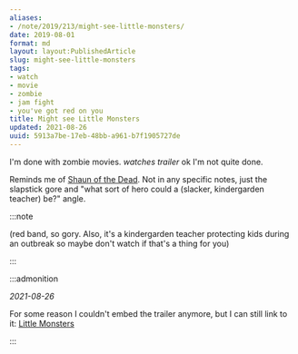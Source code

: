 ```yaml
---
aliases:
- /note/2019/213/might-see-little-monsters/
date: 2019-08-01
format: md
layout: layout:PublishedArticle
slug: might-see-little-monsters
tags:
- watch
- movie
- zombie
- jam fight
- you've got red on you
title: Might see Little Monsters
updated: 2021-08-26
uuid: 5913a7be-17eb-48bb-a961-b7f1905727de
---
```


I'm done with zombie movies.  *watches trailer* ok I'm not quite done.

Reminds me of [Shaun of the Dead][shaun-of-the-dead]. Not in any specific
notes, just the slapstick gore and "what sort of hero could a (slacker,
kindergarden teacher) be?" angle.

:::note

(red band, so gory. Also, it's a kindergarden teacher protecting kids
during an outbreak so maybe don't watch if that's a thing for you)

:::

:::admonition

*2021-08-26*

For some reason I couldn't embed the trailer anymore, but I can still link to
it: [Little Monsters][little-monsters]

:::

[shaun-of-the-dead]: https://youtu.be/Ne7ZA1bCz4Q
[little-monsters]: https://youtu.be/8d1KP-OhBP4